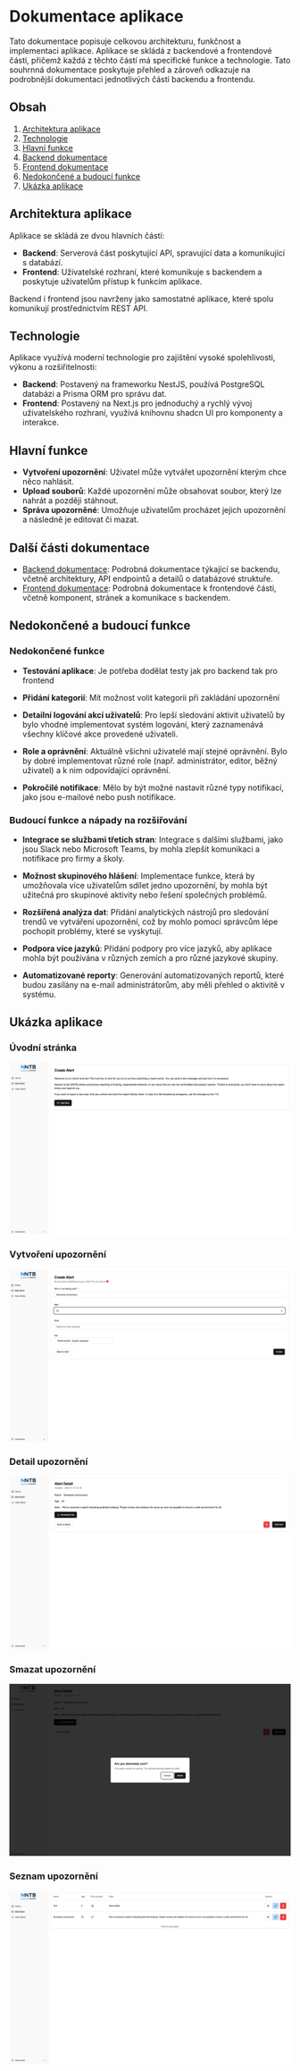 # Dokumentace aplikace

Tato dokumentace popisuje celkovou architekturu, funkčnost a implementaci aplikace. Aplikace se skládá z backendové a frontendové části, přičemž každá z těchto částí má specifické funkce a technologie. Tato souhrnná dokumentace poskytuje přehled a zároveň odkazuje na podrobnější dokumentaci jednotlivých částí backendu a frontendu.

## Obsah

1. [Architektura aplikace](#architektura-aplikace)
2. [Technologie](#technologie)
3. [Hlavní funkce](#hlavní-funkce)
4. [Backend dokumentace](./backend_documentation.md)
5. [Frontend dokumentace](./frontend_documentation.md)
6. [Nedokončené a budoucí funkce](#nedokončené-a-budoucí-funkce)
7. [Ukázka aplikace](#ukázka-aplikace)

## Architektura aplikace

Aplikace se skládá ze dvou hlavních částí:

- **Backend**: Serverová část poskytující API, spravující data a komunikující s databází.
- **Frontend**: Uživatelské rozhraní, které komunikuje s backendem a poskytuje uživatelům přístup k funkcím aplikace.

Backend i frontend jsou navrženy jako samostatné aplikace, které spolu komunikují prostřednictvím REST API.

## Technologie

Aplikace využívá moderní technologie pro zajištění vysoké spolehlivosti, výkonu a rozšiřitelnosti:

- **Backend**: Postavený na frameworku NestJS, používá PostgreSQL databázi a Prisma ORM pro správu dat.
- **Frontend**: Postavený na Next.js pro jednoduchý a rychlý vývoj uživatelského rozhraní, využívá knihovnu shadcn UI pro komponenty a interakce.

## Hlavní funkce

- **Vytvoření upozornění**: Uživatel může vytvářet upozornění kterým chce něco nahlásit.
- **Upload souborů**: Každé upozornění může obsahovat soubor, který lze nahrát a později stáhnout.
- **Správa upozorněné**: Umožňuje uživatelům procházet jejich upozornění a následně je editovat či mazat.

## Další části dokumentace

- [Backend dokumentace](./backend/README.md): Podrobná dokumentace týkající se backendu, včetně architektury, API endpointů a detailů o databázové struktuře.
- [Frontend dokumentace](./frontend/README.md): Podrobná dokumentace k frontendové části, včetně komponent, stránek a komunikace s backendem.

## Nedokončené a budoucí funkce

### Nedokončené funkce

- **Testování aplikace**: Je potřeba dodělat testy jak pro backend tak pro frontend

- **Přidání kategorií**: Mít možnost volit kategorii při zakládání upozornění

- **Detailní logování akcí uživatelů**: Pro lepší sledování aktivit uživatelů by bylo vhodné implementovat systém logování, který zaznamenává všechny klíčové akce provedené uživateli.

- **Role a oprávnění**: Aktuálně všichni uživatelé mají stejné oprávnění. Bylo by dobré implementovat různé role (např. administrátor, editor, běžný uživatel) a k nim odpovídající oprávnění.

- **Pokročilé notifikace**: Mělo by být možné nastavit různé typy notifikací, jako jsou e-mailové nebo push notifikace.

### Budoucí funkce a nápady na rozšiřování

- **Integrace se službami třetích stran**: Integrace s dalšími službami, jako jsou Slack nebo Microsoft Teams, by mohla zlepšit komunikaci a notifikace pro firmy a školy.

- **Možnost skupinového hlášení**: Implementace funkce, která by umožňovala více uživatelům sdílet jedno upozornění, by mohla být užitečná pro skupinové aktivity nebo řešení společných problémů.

- **Rozšířená analýza dat**: Přidání analytických nástrojů pro sledování trendů ve vytváření upozornění, což by mohlo pomoci správcům lépe pochopit problémy, které se vyskytují.

- **Podpora více jazyků**: Přidání podpory pro více jazyků, aby aplikace mohla být používána v různých zemích a pro různé jazykové skupiny.

- **Automatizované reporty**: Generování automatizovaných reportů, které budou zasílány na e-mail administrátorům, aby měli přehled o aktivitě v systému.

## Ukázka aplikace

### Úvodní stránka

![Úvodní stránka](homepage.png)

### Vytvoření upozornění

![Vytvoření upozornění](create_alert.png)

### Detail upozornění

![Detail upozornění](alert_detail.png)

### Smazat upozornění

![Smazat upozornění](delete_alert.png)

### Seznam upozornění

![Seznam upozornění](list_alerts.png)
